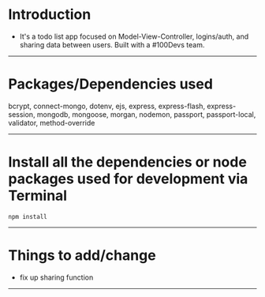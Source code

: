 # Introduction

- It's a todo list app focused on Model-View-Controller, logins/auth, and sharing data between users. Built with a #100Devs team.

---


# Packages/Dependencies used 

bcrypt, connect-mongo, dotenv, ejs, express, express-flash, express-session, mongodb, mongoose, morgan, nodemon, passport, passport-local, validator, method-override

---

# Install all the dependencies or node packages used for development via Terminal

`npm install` 

---

# Things to add/change

- fix up sharing function
 ---


